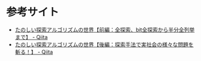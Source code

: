 # 参考サイト

- [たのしい探索アルゴリズムの世界【前編：全探索、bit全探索から半分全列挙まで】 - Qiita](https://qiita.com/e869120/items/25cb52ba47be0fd418d6)
- [たのしい探索アルゴリズムの世界【後編：探索手法で実社会の様々な問題を斬る！】 - Qiita](https://qiita.com/e869120/items/72cc1370cbc0da1be9ef#%E7%9B%AE%E6%AC%A1)
